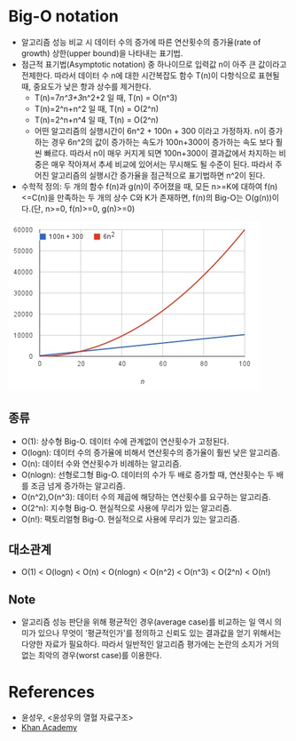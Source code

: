 
# Big-O notation

- 알고리즘 성능 비교 시 데이터 수의 증가에 따른 연산횟수의 증가율(rate of growth) 상한(upper bound)을 나타내는 표기법.
- 점근적 표기법(Asymptotic notation) 중 하나이므로 입력값 n이 아주 큰 값이라고 전제한다. 따라서 데이터 수 n에 대한 시간복잡도 함수 T(n)이 다항식으로 표현될 때, 중요도가 낮은 항과 상수를 제거한다.
  - T(n)=7*n^3+3*n^2+2 일 때, T(n) = O(n^3)
  - T(n)=2^n+n^2 일 때, T(n) = O(2^n)
  - T(n)=2^n+n^4 일 때, T(n) = O(2^n)
  - 어떤 알고리즘의 실행시간이 6n^2 + 100n + 300 이라고 가정하자. n이 증가하는 경우 6n^2의 값이 증가하는 속도가 100n+300이 증가하는 속도 보다 훨씬 빠르다. 따라서 n이 매우 커지게 되면 100n+300이 결과값에서 차지하는 비중은 매우 작아져서 추세 비교에 있어서는 무시해도 될 수준이 된다. 따라서 주어진 알고리즘의 실행시간 증가율을 점근적으로 표기법하면 n^2이 된다.
- 수학적 정의: 두 개의 함수 f(n)과 g(n)이 주어졌을 때, 모든 n>=K에 대하여 f(n)<=C(n)을 만족하는 두 개의 상수 C와 K가 존재하면, f(n)의 Big-O는 O(g(n))이다.(단, n>=0, f(n)>=0, g(n)>=0)

[![example image](./images/asymptotic_notation_example.jpg "Image from Khan Academy")](https://en.khanacademy.org/computing/computer-science/algorithms/asymptotic-notation/a/asymptotic-notation)

## 종류

- O(1): 상수형 Big-O. 데이터 수에 관계없이 연산횟수가 고정된다.
- O(logn): 데이터 수의 증가율에 비해서 연산횟수의 증가율이 훨씬 낮은 알고리즘.
- O(n): 데이터 수와 연산횟수가 비례하는 알고리즘.
- O(nlogn): 선형로그형 Big-O. 데이터의 수가 두 배로 증가할 때, 연산횟수는 두 배를 조금 넘게 증가하는 알고리즘.
- O(n^2),O(n^3): 데이터 수의 제곱에 해당하는 연산횟수를 요구하는 알고리즘.
- O(2^n): 지수형 Big-O. 현실적으로 사용에 무리가 있는 알고리즘.
- O(n!): 팩토리얼형 Big-O. 현실적으로 사용에 무리가 있는 알고리즘.

## 대소관계

- O(1) < O(logn) < O(n) < O(nlogn) < O(n^2) < O(n^3) < O(2^n) < O(n!)

## Note

- 알고리즘 성능 판단을 위해 평균적인 경우(average case)를 비교하는 일 역시 의미가 있으나 무엇이 '평균적인가'를 정의하고 신뢰도 있는 결과값을 얻기 위해서는 다양한 자료가 필요하다. 따라서 일반적인 알고리즘 평가에는 논란의 소지가 거의 없는 최악의 경우(worst case)를 이용한다.

# References

- 윤성우, <윤성우의 열혈 자료구조>
- [Khan Academy][ka]

[ka]: <https://ko.khanacademy.org/computing/computer-science/algorithms/asymptotic-notation/a/big-o-notation> "Khan Academy"
